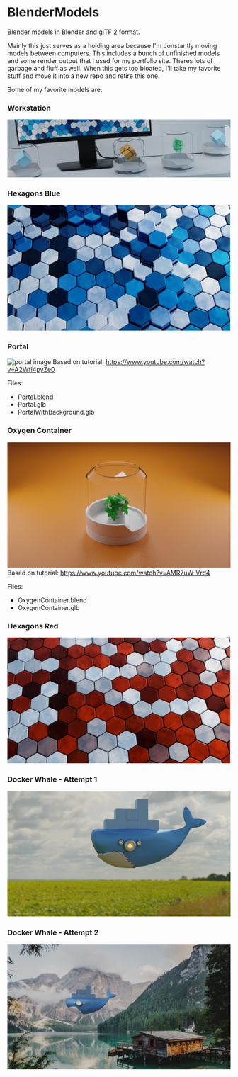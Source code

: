 # BlenderModels
Blender models in Blender and glTF 2 format.

Mainly this just serves as a holding area because I'm constantly moving models between computers. This includes a bunch of unfinished models and some render output that I used for my portfolio site. Theres lots of garbage and fluff as well. When this gets too bloated, I'll take my favorite stuff and move it into a new repo and retire this one. 

Some of my favorite models are:

### Workstation

![hexagons](RenderImages/003_Containers.png)

### Hexagons Blue

![hexagons](RenderImages/Blue.png)

### Portal

![portal image](RenderedPortal.png)
Based on tutorial: https://www.youtube.com/watch?v=A2Wfl4pyZe0

Files:
- Portal.blend
- Portal.glb
- PortalWithBackground.glb

### Oxygen Container

![oxygen container](RenderedOxygenContainer.png)
Based on tutorial: https://www.youtube.com/watch?v=AMR7uW-Vrd4

Files:
- OxygenContainer.blend
- OxygenContainer.glb

### Hexagons Red

![hexagons](RenderImages/Frame30_HDRI_Only_Red.png)

### Docker Whale - Attempt 1

![hexagons](RenderImages/Whale4.png)

### Docker Whale - Attempt 2

![hexagons](RenderImages/Whale5_lol.png)
